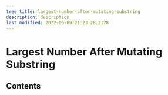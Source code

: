 ```yaml
---
tree_title: largest-number-after-mutating-substring
description: description
last_modified: 2022-06-09T21:23:28.2328
---
```


# Largest Number After Mutating Substring

## Contents

